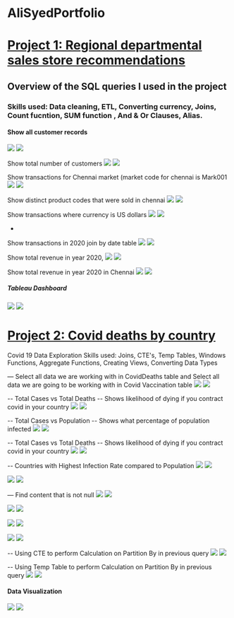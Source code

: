  # AliSyedPortfolio

# [Project 1: Regional departmental sales store recommendations](https://github.com/HassenAliSyed/AliSyedPortfolio)

## Overview of the SQL queries I used in the project
### Skills used:  Data cleaning, ETL, Converting currency, Joins, Count fucntion,  SUM function , And & Or Clauses, Alias.

#### Show all customer records

![](/boat/2.png)
![](/boat/2....png)


Show total number of customers
![](/boat/1.png) 
![](/boat/1....png)

Show transactions for Chennai market (market code for chennai is Mark001
![](/boat/4.png)
![](/boat/4....png)


Show distinct product codes that were sold in chennai
![](/boat/dis.png)
![](/boat/distinct.....png)


Show transactions where currency is US dollars
![](/boat/6.png)
![](/boat/6....png)

-
Show transactions in 2020 join by date table
![](/boat/MA...png)
![](/boat/MA.png)


Show total revenue in year 2020,
![](/boat/fINAL.png)
![](/boat/nA...png)


Show total revenue in year 2020 in Chennai
![](/boat/9.png)
![](/boat/9....png)

##### Tableau Dashboard
![](/boat/Visualy..png)
![](/boat/Tableau%20dashboardSalesIn.png)

# [Project 2: Covid deaths by country](https://github.com/HassenAliSyed/AliSyedPortfolio)


Covid 19 Data Exploration 
Skills used: Joins, CTE's, Temp Tables, Windows Functions, Aggregate Functions, Creating Views, Converting Data Types

— Select all data we are working with in CovidDeaths table and Select all data we are going to be working with in Covid Vaccination table
![](/boat/2..png)
![](/boat/mmmm.png)


-- Total Cases vs Total Deaths
-- Shows likelihood of dying if you contract covid in your country
![](/boat/3..png)
![](/boat/mmmmm.png)

-- Total Cases vs Population
-- Shows what percentage of population infected 
![](/boat/4..png)
![](/boat/mmmmmm.png)

-- Total Cases vs Total Deaths
-- Shows likelihood of dying if you contract covid in your country
![](boat/6..png)
![](/boat/mmmmmmmm.png)


-- Countries with Highest Infection Rate compared to Population
![](boat/7..png)
![](/boat/mmmmmmmmmm.png)


![](/boat/8..png)
![](/boat/mmmmmmmmmmmmm.png)

— Find content that is not null
![](/boat/10..png)
![](/boat/Th.....png)


![](/boat/11..png)
![](/boat/13..png)


![](/boat/nn.png)
![](/boat/nnnnnnnnnnnnn.png)


![](/boat/14..png)
![](/boat/nnnnnnnnnnnnnnn.png)

-- Using CTE to perform Calculation on Partition By in previous query
![](/boat/15..png)
![](/boat/nnnnnnnnnnnnnn.png)

-- Using Temp Table to perform Calculation on Partition By in previous query
![](/boat/Temp1.png)
![](/boat/Temp%202.png)
#### Data Visualization
![](/boat/Visuala...png)
![](/boat/Screenshot%202023-01-05%20at%2012.01.52.png)

